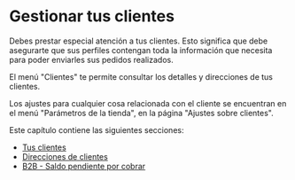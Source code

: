 # Gestionar tus clientes

Debes prestar especial atención a tus clientes. Esto significa que debe asegurarte que sus perfiles contengan toda la información que necesita para poder enviarles sus pedidos realizados.

El menú "Clientes" te permite consultar los detalles y direcciones de tus clientes.

Los ajustes para cualquier cosa relacionada con el cliente se encuentran en el menú "Parámetros de la tienda", en la página "Ajustes sobre clientes".

Este capítulo contiene las siguientes secciones:

* [Tus clientes](tus-clientes.md)
* [Direcciones de clientes](direcciones-de-clientes.md)
* [B2B - Saldo pendiente por cobrar](b2b-saldo-pendiente-por-cobrar.md)

